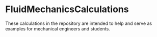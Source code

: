 # FluidMechanicsCalculations
These calculations in the repository are intended to help and serve as examples for mechanical engineers and students. 
